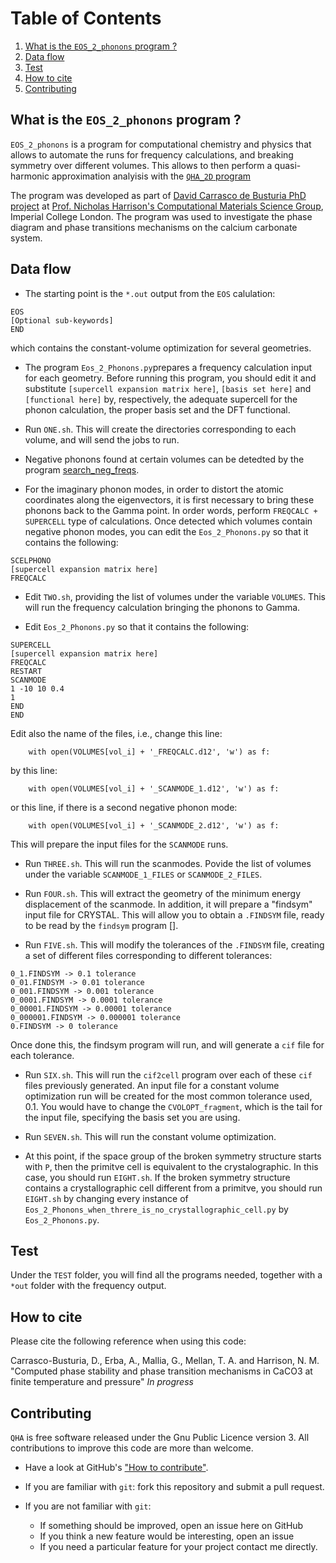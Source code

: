 # 
<!-- Attempt of improved/general code:
~/Trabajo/structures/Explanation_of_Scripts/Eos_2_Phonons/trials_Eos_2_Phonons/trial_calcite_III
-->


# Table of Contents

1. [What is the `EOS_2_phonons` program ?](#example)
2. [Data flow](#example2)
3. [Test](#example3)
4. [How to cite](#example4)
5. [Contributing](#example5)


<a name="example"></a>
## What is the `EOS_2_phonons` program ?

 `EOS_2_phonons` is a program for computational chemistry and physics that allows to automate the runs for frequency calculations, and breaking symmetry over different volumes.
This allows to then perform a quasi-harmonic approximation analyisis with the [`QHA_2D` program](https://github.com/DavidCdeB/QHA_2D)

The program was developed as part of [David Carrasco de Busturia PhD project](https://www.imperial.ac.uk/people/d.carrasco-de-busturia/) at [Prof. Nicholas Harrison's Computational Materials Science Group](http://www.imperial.ac.uk/computational-materials-science/), Imperial College London. The program was used to investigate the phase diagram and phase transitions mechanisms on the calcium carbonate system.

<a name="example2"></a>
## Data flow

* The starting point is the `*.out` output from the `EOS` calulation: 
 
 ```
 EOS
 [Optional sub-keywords]
 END 
 ```

which contains the constant-volume optimization for
several geometries.

* The program `Eos_2_Phonons.py`prepares a frequency calculation input for each geometry.
Before running this program, you should edit it and substitute `[supercell expansion matrix here]`, `[basis set here]` and `[functional here]`
by, respectively,
the adequate supercell for the phonon calculation, the proper basis set
and the DFT functional.

* Run `ONE.sh`. This will create the directories corresponding to each volume, and will send the jobs to run.

* Negative phonons found at certain volumes can be detedted 
by the program [search_neg_freqs](https://github.com/DavidCdeB/search_neg_freqs).
 
* For the imaginary phonon modes, in order to distort the atomic coordinates along
the eigenvectors, it is first necessary to bring these phonons back to the Gamma point.
In order words, perform `FREQCALC + SUPERCELL` type of
calculations.
Once detected which volumes contain negative phonon modes, you can edit 
the `Eos_2_Phonons.py` so that it contains the following:

```
SCELPHONO
[supercell expansion matrix here]
FREQCALC
```

* Edit `TWO.sh`, 
providing the list of volumes under the variable `VOLUMES`. This will run the frequency calculation bringing the phonons to Gamma.

* Edit `Eos_2_Phonons.py` so that it contains the following:

```
SUPERCELL
[supercell expansion matrix here]
FREQCALC
RESTART
SCANMODE
1 -10 10 0.4
1
END
END
```
Edit also the name of the files, i.e., change this line:
```
    with open(VOLUMES[vol_i] + '_FREQCALC.d12', 'w') as f:
```

by this line:
```
    with open(VOLUMES[vol_i] + '_SCANMODE_1.d12', 'w') as f:
```

or this line, if there is a second negative phonon mode: 

```
    with open(VOLUMES[vol_i] + '_SCANMODE_2.d12', 'w') as f:
```


This will prepare the input files for the `SCANMODE` runs.

* Run `THREE.sh`. This will run the scanmodes.
Povide the list of volumes under the variable `SCANMODE_1_FILES`
or `SCANMODE_2_FILES`.

* Run `FOUR.sh`. This will extract the geometry of the minimum
energy displacement of the scanmode. In addition, it will prepare a "findsym"
input file for CRYSTAL. This will allow you to obtain a `.FINDSYM` file,
ready to be read by the `findsym` program [].

* Run `FIVE.sh`. This will modify the tolerances of the `.FINDSYM` file,
creating a set of different files corresponding to different tolerances:

```
0_1.FINDSYM -> 0.1 tolerance
0_01.FINDSYM -> 0.01 tolerance
0_001.FINDSYM -> 0.001 tolerance
0_0001.FINDSYM -> 0.0001 tolerance
0_00001.FINDSYM -> 0.00001 tolerance
0_000001.FINDSYM -> 0.000001 tolerance
0.FINDSYM -> 0 tolerance

```
Once done this, the findsym program will run,
and will generate a `cif` file for each tolerance.

* Run `SIX.sh`. This will run the `cif2cell` program over
each of these `cif` files previously generated. An input file
for a constant volume optimization run will be created for the
most common tolerance used, 0.1.
You would have to change the `CVOLOPT_fragment`, which is the
tail for the input file, specifying the basis set you are using.

* Run `SEVEN.sh`. This will run the constant volume optimization. 

* At this point, if the space group of the broken symmetry structure starts
with `P`, then the primitve cell is equivalent to the crystalographic. In this case,
you should run `EIGHT.sh`.
If the broken symmetry structure contains a crystallographic cell
different from a primitve, you should run `EIGHT.sh` by
changing every instance of `Eos_2_Phonons_when_threre_is_no_crystallographic_cell.py`
by `Eos_2_Phonons.py`.

<a name="example3"></a>
## Test

Under the `TEST` folder, you will find all the programs
needed, together with a `*out` folder
with the frequency output.


<a name="example4"></a>
## How to cite

Please cite the following reference when using this code:

Carrasco-Busturia, D., Erba, A., Mallia, G., Mellan, T. A. and Harrison, N. M. "Computed phase stability and phase transition mechanisms in CaCO3 at finite temperature and pressure" _In progress_

<a name="example5"></a>
## Contributing

`QHA` is free software released under the Gnu Public Licence version 3.
All contributions to improve this code are more than welcome.

* Have a look at GitHub's ["How to contribute"](https://guides.github.com/activities/contributing-to-open-source/#contributing).

* If you are familiar with `git`: fork this repository and submit a pull request.

* If you are not familiar with `git`:

    * If something should be improved, open an issue here on GitHub
    * If you think a new feature would be interesting, open an issue
    * If you need a particular feature for your project contact me directly.



